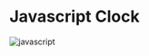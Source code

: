 # Javascript Clock

![javascript](https://user-images.githubusercontent.com/110517839/184247910-d8d19dab-7905-4762-97df-9bd50df4c238.gif)
